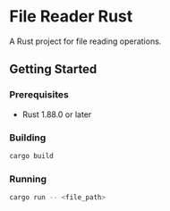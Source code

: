 # File Reader Rust

A Rust project for file reading operations.

## Getting Started

### Prerequisites

- Rust 1.88.0 or later

### Building

```bash
cargo build
```

### Running

```bash
cargo run -- <file_path>
```

<!-- ### Testing

```bash
cargo test
``` -->
